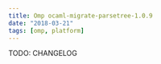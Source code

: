```yaml
---
title: Omp ocaml-migrate-parsetree-1.0.9
date: "2018-03-21"
tags: [omp, platform]
---
```


TODO: CHANGELOG
